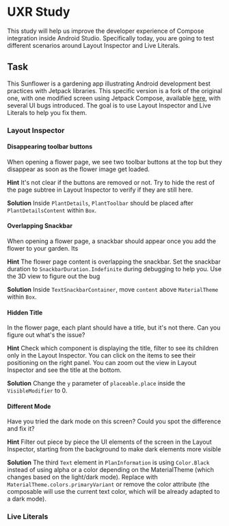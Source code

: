 # UXR Study
This study will help us improve the developer experience of Compose integration inside Android 
Studio.
Specifically today, you are going to test different scenarios around Layout Inspector and Live 
Literals.

## Task
This Sunflower is a gardening app illustrating Android development best practices with Jetpack 
libraries. This specific version is a fork of the original one, with one modified screen using 
Jetpack Compose, available [here](https://github.com/android/sunflower/tree/compose), with several 
UI bugs introduced. The goal is to use Layout Inspector and Live Literals to help you fix them.

### Layout Inspector

#### Disappearing toolbar buttons
When opening a flower page, we see two toolbar buttons at the top but they disappear as soon as the 
flower image get loaded.

**Hint**
It's not clear if the buttons are removed or not. Try to hide the rest of the page subtree in Layout 
Inspector to verify if they are still here.

**Solution**
Inside `PlantDetails`, `PlantToolbar` should be placed after `PlantDetailsContent` within `Box`.

#### Overlapping Snackbar
When opening a flower page, a snackbar should appear once you add the flower to your garden. Its 

**Hint**
The flower page content is overlapping the snackbar. Set the snackbar duration to 
`SnackbarDuration.Indefinite` during debugging to help you. Use the 3D view to figure out the bug

**Solution**
Inside `TextSnackbarContainer`, move `content` above `MaterialTheme` within `Box`.


#### Hidden Title
In the flower page, each plant should have a title, but it's not there. Can you figure out what's 
the issue?

**Hint**
Check which component is displaying the title, filter to see its children only in the Layout 
Inspector. You can click on the items to see their positioning on the right panel. You can zoom out 
the view in Layout Inspector and see the title at the bottom.

**Solution**
Change the `y` parameter of `placeable.place` inside the `VisibleModifier` to 0.

#### Different Mode
Have you tried the dark mode on this screen? Could you spot the difference and fix it?

**Hint**
Filter out piece by piece the UI elements of the screen in the Layout Inspector, starting from the 
background to make dark elements more visible

**Solution**
The third `Text` element in `PlanInformation` is using `Color.Black` instead of using alpha or a 
color depending on the MaterialTheme (which changes based on the light/dark mode).
Replace with `MaterialTheme.colors.primaryVariant` or remove the color attribute (the composable 
will use the current text color, which will be already adapted to a dark mode).

### Live Literals